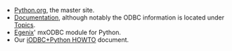 <div id="content" class="topic-text" data-wv="http://www.openlinksw.com/Virtuoso/WikiV/" data-vi="http://www.openlinksw.com/virtuoso/xslt/" data-ie="http://www.openlinksw.com/Virtuoso/InclEng/" data-fn2="http://www.w3.org/2004/07/xpath-functions" data-xmlns="http://www.w3.org/1999/xhtml">

  - [Python.org](http://www.python.org/), the master site.
  - [Documentation](http://www.python.org/doc/), although notably the
    ODBC information is located under
    [Topics](http://www.python.org/topics/).
  - [Egenix](http://www.egenix.com/files/python/mxODBC.html)' mxODBC
    module for Python.
  - Our [iODBC+Python
    HOWTO](https://www.iodbc.org/dataspace/iodbc/wiki/iodbcWiki/IODBCPythonHOWTO)
    document.

</div>
